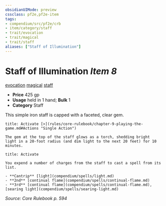 ```yaml
---
obsidianUIMode: preview
cssclass: pf2e,pf2e-item
tags:
- compendium/src/pf2e/crb
- item/category/staff
- trait/evocation
- trait/magical
- trait/staff
aliases: ["Staff of Illumination"]
---
```

# Staff of Illumination *Item 8*  
[evocation](rules/traits/evocation.md "Evocation School Trait")  [magical](rules/traits/magical.md "Magical Item Trait")  [staff](rules/traits/staff.md "Staff Item Trait")  

- **Price** 425 gp
- **Usage** held in 1 hand; **Bulk** 1
- **Category** Staff

This simple iron staff is capped with a faceted, clear gem.

```ad-embed-ability
title: Activate [>](rules/core-rulebook/chapter-9-playing-the-game.md#Actions "Single Action")

The gem at the top of the staff glows as a torch, shedding bright light in a 20-foot radius (and dim light to the next 20 feet) for 10 minutes.
```

```ad-embed-ability
title: Activate

You expend a number of charges from the staff to cast a spell from its list.

- **Cantrip** [light](compendium/spells/light.md)
- **2nd** [continual flame](compendium/spells/continual-flame.md)
- **3rd** [continual flame](compendium/spells/continual-flame.md), [searing light](compendium/spells/searing-light.md)
```

*Source: Core Rulebook p. 594*